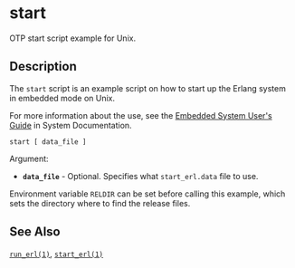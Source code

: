<!--
%CopyrightBegin%

SPDX-License-Identifier: Apache-2.0

Copyright Ericsson AB 2023-2025. All Rights Reserved.

Licensed under the Apache License, Version 2.0 (the "License");
you may not use this file except in compliance with the License.
You may obtain a copy of the License at

    http://www.apache.org/licenses/LICENSE-2.0

Unless required by applicable law or agreed to in writing, software
distributed under the License is distributed on an "AS IS" BASIS,
WITHOUT WARRANTIES OR CONDITIONS OF ANY KIND, either express or implied.
See the License for the specific language governing permissions and
limitations under the License.

%CopyrightEnd%
-->
# start

OTP start script example for Unix.

## Description

The `start` script is an example script on how to start up the Erlang system in
embedded mode on Unix.

For more information about the use, see the
[Embedded System User's Guide](`e:system:embedded.md`) in System
Documentation.

```text
start [ data_file ]
```

Argument:

- **`data_file`** - Optional. Specifies what `start_erl.data` file to use.

Environment variable `RELDIR` can be set before calling this example, which sets
the directory where to find the release files.

## See Also

[`run_erl(1)`](run_erl_cmd.md), [`start_erl(1)`](start_erl_cmd.md)
